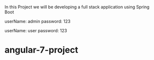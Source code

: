 In this Project we will be developing a full stack application using Spring Boot

userName: admin
password: 123

userName: user
password: 123
# angular-7-project
